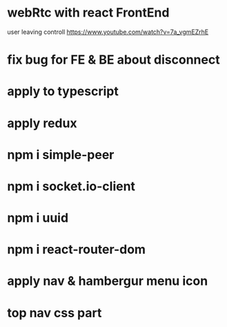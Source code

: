 # webRtc with react FrontEnd

user leaving controll https://www.youtube.com/watch?v=7a_vgmEZrhE

# fix bug for FE & BE about disconnect

# apply to typescript

# apply redux

# npm i simple-peer

# npm i socket.io-client

# npm i uuid

# npm i react-router-dom

# apply nav & hambergur menu icon

# top nav css part
